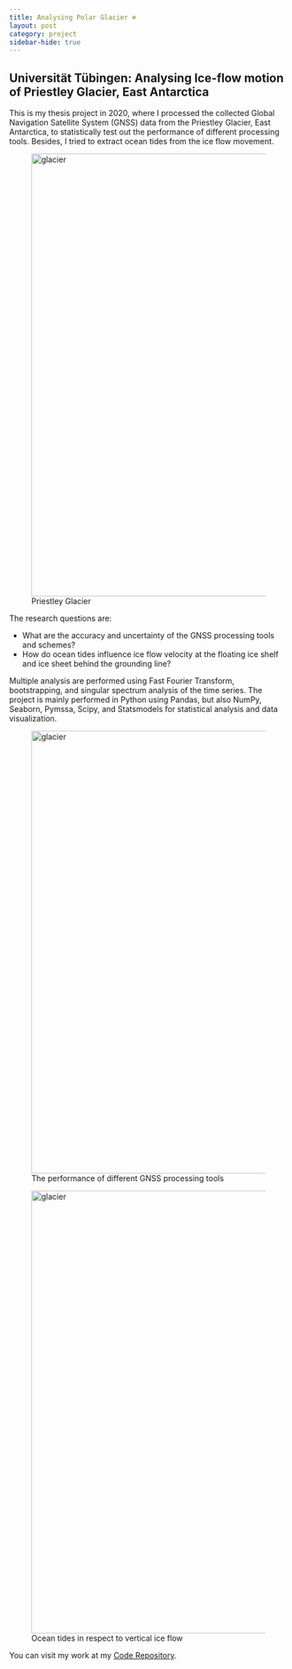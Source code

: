 ```yaml
---
title: Analysing Polar Glacier ❄️
layout: post
category: project
sidebar-hide: true
---
```


## Universität Tübingen: Analysing Ice-flow motion of Priestley Glacier, East Antarctica

This is my thesis project in 2020, where I processed the collected Global Navigation Satellite System (GNSS) data from the Priestley Glacier, East Antarctica, to statistically test out the performance of different processing tools. Besides, I tried to extract ocean tides from the ice flow movement. 

<figure>
    <img src="{{ 'assets/images/glacier.png' | relative_url }}" alt="glacier"  width="800" />
    <figcaption>Priestley Glacier</figcaption>
</figure>

The research questions are: 
- What are the accuracy and uncertainty of the GNSS processing tools and schemes?
- How do ocean tides influence ice flow velocity at the floating ice shelf and ice sheet behind the grounding line?

Multiple analysis are performed using Fast Fourier Transform, bootstrapping, and singular spectrum analysis of the time series. The project is mainly performed in Python using Pandas, but also NumPy, Seaborn, Pymssa, Scipy, and Statsmodels for statistical analysis and data visualization.

<figure>
	<img src="{{ 'assets/images/glacier2.png' | relative_url }}" alt="glacier"  width="800" />
	<figcaption>The performance of different GNSS processing tools</figcaption>
</figure>

<figure>
	<img src="{{ 'assets/images/glacier3.png' | relative_url }}" alt="glacier"  width="800" />
	<figcaption>Ocean tides in respect to vertical ice flow</figcaption>
</figure>

You can visit my work at my [Code Repository](https://github.com/pinkychow1010/GNSS_RINEX_Software_Toolbox_Assessment).